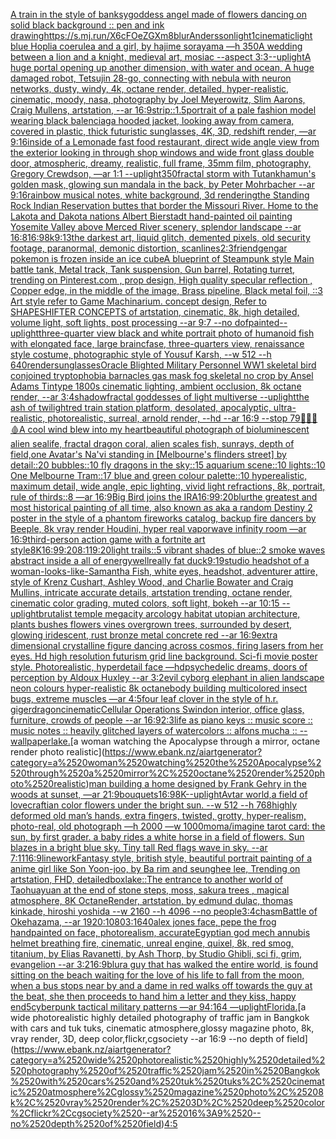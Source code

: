 [A train in the style of banksy](https://www.ebank.nz/aiartgenerator?category=A%2520train%2520in%2520the%2520style%2520of%2520banksy)[goddess angel made of flowers dancing on solid black background :: pen and ink drawing](https://www.ebank.nz/aiartgenerator?category=goddess%2520angel%2520made%2520of%2520flowers%2520dancing%2520on%2520solid%2520black%2520background%2520%3A%3A%2520pen%2520and%2520ink%2520drawing)[<https://s.mj.run/X6cFOeZGXm8>](https://www.ebank.nz/aiartgenerator?category=%3Chttps%3A//s.mj.run/X6cFOeZGXm8%3E)[blur](https://www.ebank.nz/aiartgenerator?category=blur)[Andersson](https://www.ebank.nz/aiartgenerator?category=Andersson)[light](https://www.ebank.nz/aiartgenerator?category=light)[1](https://www.ebank.nz/aiartgenerator?category=1)[cinematic](https://www.ebank.nz/aiartgenerator?category=cinematic)[light blue Hoplia coerulea and a girl,  by hajime sorayama —h 350](https://www.ebank.nz/aiartgenerator?category=light%2520blue%2520Hoplia%2520coerulea%2520and%2520a%2520girl%2C%2520%2520by%2520hajime%2520sorayama%2520%E2%80%94h%2520350)[A wedding between a lion and a knight, medieval art, mosiac --aspect 3:3](https://www.ebank.nz/aiartgenerator?category=A%2520wedding%2520between%2520a%2520lion%2520and%2520a%2520knight%2C%2520medieval%2520art%2C%2520mosiac%2520--aspect%25203%3A3)[--uplight](https://www.ebank.nz/aiartgenerator?category=--uplight)[A huge portal opening up another dimension, with water and ocean, A huge damaged robot, Tetsujin 28-go, connecting with nebula with neuron networks,  dusty, windy, 4k, octane render, detailed, hyper-realistic, cinematic, moody, nasa, photography by Joel Meyerowitz, Slim Aarons, Craig Mullens, artstation, --ar 16:9](https://www.ebank.nz/aiartgenerator?category=A%2520huge%2520portal%2520opening%2520up%2520another%2520dimension%2C%2520with%2520water%2520and%2520ocean%2C%2520A%2520huge%2520damaged%2520robot%2C%2520Tetsujin%252028-go%2C%2520connecting%2520with%2520nebula%2520with%2520neuron%2520networks%2C%2520%2520dusty%2C%2520windy%2C%25204k%2C%2520octane%2520render%2C%2520detailed%2C%2520hyper-realistic%2C%2520cinematic%2C%2520moody%2C%2520nasa%2C%2520photography%2520by%2520Joel%2520Meyerowitz%2C%2520Slim%2520Aarons%2C%2520Craig%2520Mullens%2C%2520artstation%2C%2520--ar%252016%3A9)[strip::1.5](https://www.ebank.nz/aiartgenerator?category=strip%3A%3A1.5)[portrait of a pale fashion model wearing black balenciaga hooded jacket, looking away from camera, covered in plastic, thick futuristic sunglasses, 4K, 3D, redshift render, —ar 9:16](https://www.ebank.nz/aiartgenerator?category=portrait%2520of%2520a%2520pale%2520fashion%2520model%2520wearing%2520black%2520balenciaga%2520hooded%2520jacket%2C%2520looking%2520away%2520from%2520camera%2C%2520covered%2520in%2520plastic%2C%2520thick%2520futuristic%2520sunglasses%2C%25204K%2C%25203D%2C%2520redshift%2520render%2C%2520%E2%80%94ar%25209%3A16)[inside of a Lemonade fast food restaurant, direct wide angle view from the exterior looking in through shop windows and wide front glass double door, atmospheric, dreamy, realistic, full frame, 35mm film, photography, Gregory Crewdson, —ar 1:1 --uplight](https://www.ebank.nz/aiartgenerator?category=inside%2520of%2520a%2520Lemonade%2520fast%2520food%2520restaurant%2C%2520direct%2520wide%2520angle%2520view%2520from%2520the%2520exterior%2520looking%2520in%2520through%2520shop%2520windows%2520and%2520wide%2520front%2520glass%2520double%2520door%2C%2520atmospheric%2C%2520dreamy%2C%2520realistic%2C%2520full%2520frame%2C%252035mm%2520film%2C%2520photography%2C%2520Gregory%2520Crewdson%2C%2520%E2%80%94ar%25201%3A1%2520--uplight)[350](https://www.ebank.nz/aiartgenerator?category=350)[fractal storm with Tutankhamun's golden mask, glowing sun mandala in the back, by Peter Mohrbacher  --ar 9:16](https://www.ebank.nz/aiartgenerator?category=fractal%2520storm%2520with%2520Tutankhamun%27s%2520golden%2520mask%2C%2520glowing%2520sun%2520mandala%2520in%2520the%2520back%2C%2520by%2520Peter%2520Mohrbacher%2520%2520--ar%25209%3A16)[rainbow musical notes, white background, 3d rendering](https://www.ebank.nz/aiartgenerator?category=rainbow%2520musical%2520notes%2C%2520white%2520background%2C%25203d%2520rendering)[the Standing Rock Indian Reservation buttes that border the Missouri River. Home to the Lakota and Dakota nations Albert Bierstadt hand-painted oil painting Yosemite Valley above Merced River scenery, splendor landscape --ar 16:8](https://www.ebank.nz/aiartgenerator?category=the%2520Standing%2520Rock%2520Indian%2520Reservation%2520buttes%2520that%2520border%2520the%2520Missouri%2520River.%2520Home%2520to%2520the%2520Lakota%2520and%2520Dakota%2520nations%2520Albert%2520Bierstadt%2520hand-painted%2520oil%2520painting%2520Yosemite%2520Valley%2520above%2520Merced%2520River%2520scenery%2C%2520splendor%2520landscape%2520--ar%252016%3A8)[16:9](https://www.ebank.nz/aiartgenerator?category=16%3A9)[8k](https://www.ebank.nz/aiartgenerator?category=8k)[9:13](https://www.ebank.nz/aiartgenerator?category=9%3A13)[the darkest art, liquid glitch, demented pixels, old security footage, paranormal, demonic distortion, scanlines](https://www.ebank.nz/aiartgenerator?category=the%2520darkest%2520art%2C%2520liquid%2520glitch%2C%2520demented%2520pixels%2C%2520old%2520security%2520footage%2C%2520paranormal%2C%2520demonic%2520distortion%2C%2520scanlines)[2:3](https://www.ebank.nz/aiartgenerator?category=2%3A3)[friend](https://www.ebank.nz/aiartgenerator?category=friend)[gengar pokemon is frozen inside an ice cube](https://www.ebank.nz/aiartgenerator?category=gengar%2520pokemon%2520is%2520frozen%2520inside%2520an%2520ice%2520cube)[A blueprint of Steampunk style Main battle tank,  Metal track,  Tank suspension, Gun barrel, Rotating turret, trending on Pinterest.com  , prop design, High quality specular reflection , Copper  edge, in the middle of the image, Brass pipeline,  Black metal foil,  ::3  Art style refer to Game Machinarium.  concept design, Refer to SHAPESHIFTER CONCEPTS  of artstation, cinematic,  8k, high detailed,  volume light,  soft lights,  post processing    --ar 9:7   --no dof](https://www.ebank.nz/aiartgenerator?category=A%2520blueprint%2520of%2520Steampunk%2520style%2520Main%2520battle%2520tank%2C%2520%2520Metal%2520track%2C%2520%2520Tank%2520suspension%2C%2520Gun%2520barrel%2C%2520Rotating%2520turret%2C%2520trending%2520on%2520Pinterest.com%2520%2520%2C%2520prop%2520design%2C%2520High%2520quality%2520specular%2520reflection%2520%2C%2520Copper%2520%2520edge%2C%2520in%2520the%2520middle%2520of%2520the%2520image%2C%2520Brass%2520pipeline%2C%2520%2520Black%2520metal%2520foil%2C%2520%2520%3A%3A3%2520%2520Art%2520style%2520refer%2520to%2520Game%2520Machinarium.%2520%2520concept%2520design%2C%2520Refer%2520to%2520SHAPESHIFTER%2520CONCEPTS%2520%2520of%2520artstation%2C%2520cinematic%2C%2520%25208k%2C%2520high%2520detailed%2C%2520%2520volume%2520light%2C%2520%2520soft%2520lights%2C%2520%2520post%2520processing%2520%2520%2520%2520--ar%25209%3A7%2520%2520%2520--no%2520dof)[painted](https://www.ebank.nz/aiartgenerator?category=painted)[--uplight](https://www.ebank.nz/aiartgenerator?category=--uplight)[three-quarter view black and white portrait photo of humanoid fish with elongated face, large braincfase, three-quarters view, renaissance style costume, photographic style of Yousuf Karsh, --w 512 --h 640](https://www.ebank.nz/aiartgenerator?category=three-quarter%2520view%2520black%2520and%2520white%2520portrait%2520photo%2520of%2520humanoid%2520fish%2520with%2520elongated%2520face%2C%2520large%2520braincfase%2C%2520three-quarters%2520view%2C%2520renaissance%2520style%2520costume%2C%2520photographic%2520style%2520of%2520Yousuf%2520Karsh%2C%2520--w%2520512%2520--h%2520640)[render](https://www.ebank.nz/aiartgenerator?category=render)[sunglasses](https://www.ebank.nz/aiartgenerator?category=sunglasses)[Oracle Blighted Military Personnel WW1 skeletal bird conjoined tryptophobia barnacles gas mask fog skeletal no crop by Ansel Adams Tintype 1800s cinematic lighting, ambient occlusion, 8k octane render, --ar 3:4](https://www.ebank.nz/aiartgenerator?category=Oracle%2520Blighted%2520Military%2520Personnel%2520WW1%2520skeletal%2520bird%2520conjoined%2520tryptophobia%2520barnacles%2520gas%2520mask%2520fog%2520skeletal%2520no%2520crop%2520by%2520Ansel%2520Adams%2520Tintype%25201800s%2520cinematic%2520lighting%2C%2520ambient%2520occlusion%2C%25208k%2520octane%2520render%2C%2520--ar%25203%3A4)[shadow](https://www.ebank.nz/aiartgenerator?category=shadow)[fractal goddesses of light multiverse --uplight](https://www.ebank.nz/aiartgenerator?category=fractal%2520goddesses%2520of%2520light%2520multiverse%2520--uplight)[the ash of twilight](https://www.ebank.nz/aiartgenerator?category=the%2520ash%2520of%2520twilight)[red train station platform, desolated, apocalyptic, ultra-realistic, photorealistic, surreal, arnold render, --hd --ar 16:9 --stop 79](https://www.ebank.nz/aiartgenerator?category=red%2520train%2520station%2520platform%2C%2520desolated%2C%2520apocalyptic%2C%2520ultra-realistic%2C%2520photorealistic%2C%2520surreal%2C%2520arnold%2520render%2C%2520--hd%2520--ar%252016%3A9%2520--stop%252079)[🌴🦠🧠🩸](https://www.ebank.nz/aiartgenerator?category=%F0%9F%8C%B4%F0%9F%A6%A0%F0%9F%A7%A0%F0%9F%A9%B8)[A cool wind blew into my heart](https://www.ebank.nz/aiartgenerator?category=A%2520cool%2520wind%2520blew%2520into%2520my%2520heart)[beautiful photograph of bioluminescent alien sealife, fractal dragon coral, alien scales fish, sunrays, depth of field,](https://www.ebank.nz/aiartgenerator?category=beautiful%2520photograph%2520of%2520bioluminescent%2520alien%2520sealife%2C%2520fractal%2520dragon%2520coral%2C%2520alien%2520scales%2520fish%2C%2520sunrays%2C%2520depth%2520of%2520field%2C)[one Avatar's Na'vi standing in [Melbourne's flinders street] by detail::20 bubbles::10 fly dragons in the sky::15 aquarium scene::10 lights::10 One Melbourne Tram::17 blue and green colour palette::10 hyperealistic, maximum detail, wide angle, epic lighting, vivid light refractions, 8k, portrait, rule of thirds::8 —ar 16:9](https://www.ebank.nz/aiartgenerator?category=one%2520Avatar%27s%2520Na%27vi%2520standing%2520in%2520%5BMelbourne%27s%2520flinders%2520street%5D%2520by%2520detail%3A%3A20%2520bubbles%3A%3A10%2520fly%2520dragons%2520in%2520the%2520sky%3A%3A15%2520aquarium%2520scene%3A%3A10%2520lights%3A%3A10%2520One%2520Melbourne%2520Tram%3A%3A17%2520blue%2520and%2520green%2520colour%2520palette%3A%3A10%2520hyperealistic%2C%2520maximum%2520detail%2C%2520wide%2520angle%2C%2520epic%2520lighting%2C%2520vivid%2520light%2520refractions%2C%25208k%2C%2520portrait%2C%2520rule%2520of%2520thirds%3A%3A8%2520%E2%80%94ar%252016%3A9)[Big Bird joins the IRA](https://www.ebank.nz/aiartgenerator?category=Big%2520Bird%2520joins%2520the%2520IRA)[16:9](https://www.ebank.nz/aiartgenerator?category=16%3A9)[9:20](https://www.ebank.nz/aiartgenerator?category=9%3A20)[blur](https://www.ebank.nz/aiartgenerator?category=blur)[the greatest and most historical painting of all time, also known as aka a random Destiny 2 poster in the style of a phantom fireworks catalog, backup fire dancers by Beeple, 8k vray render Houdini, hyper real vaporwave infinity room —ar 16:9](https://www.ebank.nz/aiartgenerator?category=the%2520greatest%2520and%2520most%2520historical%2520painting%2520of%2520all%2520time%2C%2520also%2520known%2520as%2520aka%2520a%2520random%2520Destiny%25202%2520poster%2520in%2520the%2520style%2520of%2520a%2520phantom%2520fireworks%2520catalog%2C%2520backup%2520fire%2520dancers%2520by%2520Beeple%2C%25208k%2520vray%2520render%2520Houdini%2C%2520hyper%2520real%2520vaporwave%2520infinity%2520room%2520%E2%80%94ar%252016%3A9)[third-person action game with a fortnite art style](https://www.ebank.nz/aiartgenerator?category=third-person%2520action%2520game%2520with%2520a%2520fortnite%2520art%2520style)[8K](https://www.ebank.nz/aiartgenerator?category=8K)[16:9](https://www.ebank.nz/aiartgenerator?category=16%3A9)[9:20](https://www.ebank.nz/aiartgenerator?category=9%3A20)[8:11](https://www.ebank.nz/aiartgenerator?category=8%3A11)[9:20](https://www.ebank.nz/aiartgenerator?category=9%3A20)[light trails::5 vibrant shades of blue::2 smoke waves abstract inside a all of energy](https://www.ebank.nz/aiartgenerator?category=light%2520trails%3A%3A5%2520vibrant%2520shades%2520of%2520blue%3A%3A2%2520smoke%2520waves%2520abstract%2520inside%2520a%2520all%2520of%2520energy)[well](https://www.ebank.nz/aiartgenerator?category=well)[really fat duck](https://www.ebank.nz/aiartgenerator?category=really%2520fat%2520duck)[9:19](https://www.ebank.nz/aiartgenerator?category=9%3A19)[studio headshot of a woman-looks-like-Samantha Fish, white eyes, headshot, adventurer attire, style of Krenz Cushart, Ashley Wood, and Charlie Bowater and Craig Mullins, intricate accurate details, artstation trending, octane render, cinematic color grading, muted colors, soft light, bokeh --ar 10:15 --uplight](https://www.ebank.nz/aiartgenerator?category=studio%2520headshot%2520of%2520a%2520woman-looks-like-Samantha%2520Fish%2C%2520white%2520eyes%2C%2520headshot%2C%2520adventurer%2520attire%2C%2520style%2520of%2520Krenz%2520Cushart%2C%2520Ashley%2520Wood%2C%2520and%2520Charlie%2520Bowater%2520and%2520Craig%2520Mullins%2C%2520intricate%2520accurate%2520details%2C%2520artstation%2520trending%2C%2520octane%2520render%2C%2520cinematic%2520color%2520grading%2C%2520muted%2520colors%2C%2520soft%2520light%2C%2520bokeh%2520--ar%252010%3A15%2520--uplight)[brutalist temple megacity arcology habitat utopian architecture, plants bushes flowers vines overgrown trees, surrounded by desert, glowing iridescent, rust bronze metal concrete red --ar 16:9](https://www.ebank.nz/aiartgenerator?category=brutalist%2520temple%2520megacity%2520arcology%2520habitat%2520utopian%2520architecture%2C%2520plants%2520bushes%2520flowers%2520vines%2520overgrown%2520trees%2C%2520surrounded%2520by%2520desert%2C%2520glowing%2520iridescent%2C%2520rust%2520bronze%2520metal%2520concrete%2520red%2520--ar%252016%3A9)[extra dimensional crystalline figure dancing across cosmos, firing lasers from her eyes. Hd high resolution futurism grid line background. Sci-fi movie poster style.  Photorealistic, hyperdetail face —hd](https://www.ebank.nz/aiartgenerator?category=extra%2520dimensional%2520crystalline%2520figure%2520dancing%2520across%2520cosmos%2C%2520firing%2520lasers%2520from%2520her%2520eyes.%2520Hd%2520high%2520resolution%2520futurism%2520grid%2520line%2520background.%2520Sci-fi%2520movie%2520poster%2520style.%2520%2520Photorealistic%2C%2520hyperdetail%2520face%2520%E2%80%94hd)[psychedelic dreams, doors of perception by Aldoux Huxley --ar 3:2](https://www.ebank.nz/aiartgenerator?category=psychedelic%2520dreams%2C%2520doors%2520of%2520perception%2520by%2520Aldoux%2520Huxley%2520--ar%25203%3A2)[evil cyborg elephant in alien landscape neon colours hyper-realistic 8k octane](https://www.ebank.nz/aiartgenerator?category=evil%2520cyborg%2520elephant%2520in%2520alien%2520landscape%2520neon%2520colours%2520hyper-realistic%25208k%2520octane)[body building multicolored insect bugs, extreme muscles —ar 4:5](https://www.ebank.nz/aiartgenerator?category=body%2520building%2520multicolored%2520insect%2520bugs%2C%2520extreme%2520muscles%2520%E2%80%94ar%25204%3A5)[four leaf clover in the style of h.r. giger](https://www.ebank.nz/aiartgenerator?category=four%2520leaf%2520clover%2520in%2520the%2520style%2520of%2520h.r.%2520giger)[dragon](https://www.ebank.nz/aiartgenerator?category=dragon)[cinematic](https://www.ebank.nz/aiartgenerator?category=cinematic)[Cellular Operations Swindon interior, office glass, furniture, crowds of people --ar 16:9](https://www.ebank.nz/aiartgenerator?category=Cellular%2520Operations%2520Swindon%2520interior%2C%2520office%2520glass%2C%2520furniture%2C%2520crowds%2520of%2520people%2520--ar%252016%3A9)[2:3](https://www.ebank.nz/aiartgenerator?category=2%3A3)[life as piano keys :: music score :: music notes :: heavily glitched layers of watercolors :: alfons mucha :: --wallpaper](https://www.ebank.nz/aiartgenerator?category=life%2520as%2520piano%2520keys%2520%3A%3A%2520music%2520score%2520%3A%3A%2520music%2520notes%2520%3A%3A%2520heavily%2520glitched%2520layers%2520of%2520watercolors%2520%3A%3A%2520alfons%2520mucha%2520%3A%3A%2520--wallpaper)[lake.](https://www.ebank.nz/aiartgenerator?category=lake.)[a woman watching the Apocalypse through a mirror, octane render photo realistic](https://www.ebank.nz/aiartgenerator?category=a%2520woman%2520watching%2520the%2520Apocalypse%2520through%2520a%2520mirror%2C%2520octane%2520render%2520photo%2520realistic)[man building a home designed by Frank Gehry in the woods at sunset, —ar 21:9](https://www.ebank.nz/aiartgenerator?category=man%2520building%2520a%2520home%2520designed%2520by%2520Frank%2520Gehry%2520in%2520the%2520woods%2520at%2520sunset%2C%2520%E2%80%94ar%252021%3A9)[bouquets](https://www.ebank.nz/aiartgenerator?category=bouquets)[16:9](https://www.ebank.nz/aiartgenerator?category=16%3A9)[8K](https://www.ebank.nz/aiartgenerator?category=8K)[--uplight](https://www.ebank.nz/aiartgenerator?category=--uplight)[Avtar world,a field of lovecraftian color flowers under the bright sun. --w 512 --h 768](https://www.ebank.nz/aiartgenerator?category=Avtar%2520world%2Ca%2520field%2520of%2520lovecraftian%2520color%2520flowers%2520under%2520the%2520bright%2520sun.%2520--w%2520512%2520--h%2520768)[highly deformed old man’s hands, extra fingers, twisted, grotty, hyper-realism, photo-real, old photograph —h 2000 —w 1000](https://www.ebank.nz/aiartgenerator?category=highly%2520deformed%2520old%2520man%E2%80%99s%2520hands%2C%2520extra%2520fingers%2C%2520twisted%2C%2520grotty%2C%2520hyper-realism%2C%2520photo-real%2C%2520old%2520photograph%2520%E2%80%94h%25202000%2520%E2%80%94w%25201000)[moma](https://www.ebank.nz/aiartgenerator?category=moma)[/imagine tarot card: the sun, by first grader. a baby rides a white horse in a field of flowers. Sun blazes in a bright blue sky.  Tiny tall Red flags wave in sky. --ar 7:11](https://www.ebank.nz/aiartgenerator?category=/imagine%2520tarot%2520card%3A%2520the%2520sun%2C%2520by%2520first%2520grader.%2520a%2520baby%2520rides%2520a%2520white%2520horse%2520in%2520a%2520field%2520of%2520flowers.%2520Sun%2520blazes%2520in%2520a%2520bright%2520blue%2520sky.%2520%2520Tiny%2520tall%2520Red%2520flags%2520wave%2520in%2520sky.%2520--ar%25207%3A11)[16:9](https://www.ebank.nz/aiartgenerator?category=16%3A9)[linework](https://www.ebank.nz/aiartgenerator?category=linework)[Fantasy style, british style, beautiful portrait painting of a anime girl like Son Yoon-joo, by Ba rim and seunghee lee, Trending on artstation, FHD, detailed](https://www.ebank.nz/aiartgenerator?category=Fantasy%2520style%2C%2520british%2520style%2C%2520beautiful%2520portrait%2520painting%2520of%2520a%2520anime%2520girl%2520like%2520Son%2520Yoon-joo%2C%2520by%2520Ba%2520rim%2520and%2520seunghee%2520lee%2C%2520Trending%2520on%2520artstation%2C%2520FHD%2C%2520detailed)[box](https://www.ebank.nz/aiartgenerator?category=box)[lake::](https://www.ebank.nz/aiartgenerator?category=lake%3A%3A)[The entrance to another world of Taohuayuan at the end of stone steps, moss, sakura trees , magical atmosphere, 8K OctaneRender, artstation, by edmund dulac, thomas kinkade, hiroshi yoshida --w 2160  --h 4096 --no people](https://www.ebank.nz/aiartgenerator?category=The%2520entrance%2520to%2520another%2520world%2520of%2520Taohuayuan%2520at%2520the%2520end%2520of%2520stone%2520steps%2C%2520moss%2C%2520sakura%2520trees%2520%2C%2520magical%2520atmosphere%2C%25208K%2520OctaneRender%2C%2520artstation%2C%2520by%2520edmund%2520dulac%2C%2520thomas%2520kinkade%2C%2520hiroshi%2520yoshida%2520--w%25202160%2520%2520--h%25204096%2520--no%2520people)[3:4](https://www.ebank.nz/aiartgenerator?category=3%3A4)[chasm](https://www.ebank.nz/aiartgenerator?category=chasm)[Battle of Okehazama, --ar 1920:1080](https://www.ebank.nz/aiartgenerator?category=Battle%2520of%2520Okehazama%2C%2520--ar%25201920%3A1080)[3:1](https://www.ebank.nz/aiartgenerator?category=3%3A1)[640](https://www.ebank.nz/aiartgenerator?category=640)[alex jones face, pepe the frog handpainted on face, photorealism, accurate](https://www.ebank.nz/aiartgenerator?category=alex%2520jones%2520face%2C%2520pepe%2520the%2520frog%2520handpainted%2520on%2520face%2C%2520photorealism%2C%2520accurate)[Egyptian god mech annubis helmet breathing fire, cinematic, unreal engine, quixel, 8k, red smog, titanium, by Elias Ravanetti, by Ash Thorp, by Studio Ghibli, sci fi, grim, evangelion --ar 3:2](https://www.ebank.nz/aiartgenerator?category=Egyptian%2520god%2520mech%2520annubis%2520helmet%2520breathing%2520fire%2C%2520cinematic%2C%2520unreal%2520engine%2C%2520quixel%2C%25208k%2C%2520red%2520smog%2C%2520titanium%2C%2520by%2520Elias%2520Ravanetti%2C%2520by%2520Ash%2520Thorp%2C%2520by%2520Studio%2520Ghibli%2C%2520sci%2520fi%2C%2520grim%2C%2520evangelion%2520--ar%25203%3A2)[16:9](https://www.ebank.nz/aiartgenerator?category=16%3A9)[blur](https://www.ebank.nz/aiartgenerator?category=blur)[a guy that has walked the entire world, is found sitting on the beach waiting for the love of his life to fall from the moon, when a bus stops near by and a dame in red walks off towards the guy at the beat, she then proceeds to hand him a letter and they kiss, happy end](https://www.ebank.nz/aiartgenerator?category=a%2520guy%2520that%2520has%2520walked%2520the%2520entire%2520world%2C%2520is%2520found%2520sitting%2520on%2520the%2520beach%2520waiting%2520for%2520the%2520love%2520of%2520his%2520life%2520to%2520fall%2520from%2520the%2520moon%2C%2520when%2520a%2520bus%2520stops%2520near%2520by%2520and%2520a%2520dame%2520in%2520red%2520walks%2520off%2520towards%2520the%2520guy%2520at%2520the%2520beat%2C%2520she%2520then%2520proceeds%2520to%2520hand%2520him%2520a%2520letter%2520and%2520they%2520kiss%2C%2520happy%2520end)[5](https://www.ebank.nz/aiartgenerator?category=5)[cyberpunk tactical military patterns —ar 94:164 —uplight](https://www.ebank.nz/aiartgenerator?category=cyberpunk%2520tactical%2520military%2520patterns%2520%E2%80%94ar%252094%3A164%2520%E2%80%94uplight)[Florida.](https://www.ebank.nz/aiartgenerator?category=Florida.)[a wide photorealistic highly detailed photography of traffic jam in Bangkok with cars and tuk tuks, cinematic atmosphere,glossy magazine photo, 8k, vray render, 3D, deep color,flickr,cgsociety --ar 16:9 --no depth of field](https://www.ebank.nz/aiartgenerator?category=a%2520wide%2520photorealistic%2520highly%2520detailed%2520photography%2520of%2520traffic%2520jam%2520in%2520Bangkok%2520with%2520cars%2520and%2520tuk%2520tuks%2C%2520cinematic%2520atmosphere%2Cglossy%2520magazine%2520photo%2C%25208k%2C%2520vray%2520render%2C%25203D%2C%2520deep%2520color%2Cflickr%2Ccgsociety%2520--ar%252016%3A9%2520--no%2520depth%2520of%2520field)[4:5](https://www.ebank.nz/aiartgenerator?category=4%3A5)